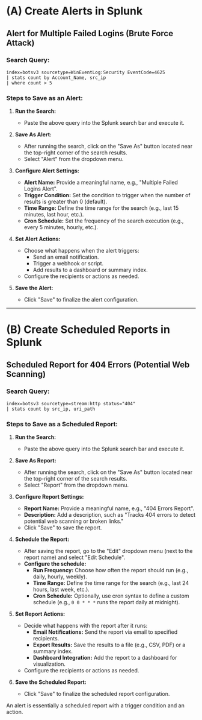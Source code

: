 # (A) Create Alerts in Splunk

## Alert for Multiple Failed Logins (Brute Force Attack)

### Search Query:
```splunk
index=botsv3 sourcetype=WinEventLog:Security EventCode=4625 
| stats count by Account_Name, src_ip
| where count > 5
```

### Steps to Save as an Alert:

1. **Run the Search:**
   - Paste the above query into the Splunk search bar and execute it.

2. **Save As Alert:**
   - After running the search, click on the "Save As" button located near the top-right corner of the search results.
   - Select "Alert" from the dropdown menu.

3. **Configure Alert Settings:**
   - **Alert Name:** Provide a meaningful name, e.g., "Multiple Failed Logins Alert".
   - **Trigger Condition:** Set the condition to trigger when the number of results is greater than 0 (default).
   - **Time Range:** Define the time range for the search (e.g., last 15 minutes, last hour, etc.).
   - **Cron Schedule:** Set the frequency of the search execution (e.g., every 5 minutes, hourly, etc.).

4. **Set Alert Actions:**
   - Choose what happens when the alert triggers:
     - Send an email notification.
     - Trigger a webhook or script.
     - Add results to a dashboard or summary index.
   - Configure the recipients or actions as needed.

5. **Save the Alert:**
   - Click "Save" to finalize the alert configuration.

---

# (B) Create Scheduled Reports in Splunk

## Scheduled Report for 404 Errors (Potential Web Scanning)

### Search Query:
```splunk
index=botsv3 sourcetype=stream:http status="404" 
| stats count by src_ip, uri_path
```

### Steps to Save as a Scheduled Report:

1. **Run the Search:**
   - Paste the above query into the Splunk search bar and execute it.

2. **Save As Report:**
   - After running the search, click on the "Save As" button located near the top-right corner of the search results.
   - Select "Report" from the dropdown menu.

3. **Configure Report Settings:**
   - **Report Name:** Provide a meaningful name, e.g., "404 Errors Report".
   - **Description:** Add a description, such as "Tracks 404 errors to detect potential web scanning or broken links."
   - Click "Save" to save the report.

4. **Schedule the Report:**
   - After saving the report, go to the "Edit" dropdown menu (next to the report name) and select "Edit Schedule".
   - **Configure the schedule:**
     - **Run Frequency:** Choose how often the report should run (e.g., daily, hourly, weekly).
     - **Time Range:** Define the time range for the search (e.g., last 24 hours, last week, etc.).
     - **Cron Schedule:** Optionally, use cron syntax to define a custom schedule (e.g., `0 0 * * *` runs the report daily at midnight).

5. **Set Report Actions:**
   - Decide what happens with the report after it runs:
     - **Email Notifications:** Send the report via email to specified recipients.
     - **Export Results:** Save the results to a file (e.g., CSV, PDF) or a summary index.
     - **Dashboard Integration:** Add the report to a dashboard for visualization.
   - Configure the recipients or actions as needed.

6. **Save the Scheduled Report:**
   - Click "Save" to finalize the scheduled report configuration.


An alert is essentially a scheduled report with a trigger condition and an action.
